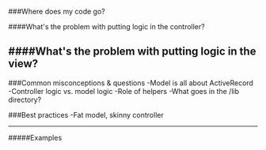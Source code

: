###Where does my code go?

####What's the problem with putting logic in the controller?

####What's the problem with putting logic in the view?
---


###Common misconceptions & questions
  -Model is all about ActiveRecord
  -Controller logic vs. model logic
  -Role of helpers
  -What goes in the /lib directory?
  
 

###Best practices
  -Fat model, skinny controller

---

#####Examples
